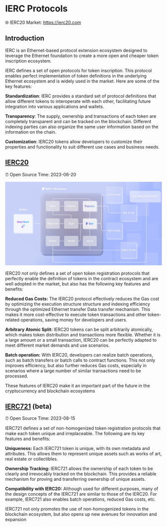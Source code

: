 # IERC Protocols

🌐 IERC20 Market: https://ierc20.com

## Introduction
IERC is an Ethernet-based protocol extension ecosystem designed to leverage the Ethernet foundation to create a more open and cheaper token inscription ecosystem.

IERC defines a set of open protocols for token inscription. This protocol enables perfect implementation of token definitions in the underlying Ethernet ecosystem and is widely used in the market. Here are some of the key features:

**Standardization**: IERC provides a standard set of protocol definitions that allow different tokens to interoperate with each other, facilitating future integration into various applications and wallets.

**Transparency**: The supply, ownership and transactions of each token are completely transparent and can be tracked on the blockchain. Different indexing parties can also organize the same user information based on the information on the chain.

**Customization**: IERC20 tokens allow developers to customize their properties and functionality to suit different use cases and business needs.



## [IERC20](protocol/IERC20.md)

⏰ Open Source Time:  2023-06-20

![ierc20](assets/image/ierc20.jpeg)

IERC20 not only defines a set of open token registration protocols that perfectly enable the definition of tokens in the contract ecosystem and are well adopted in the market, but also has the following key features and benefits:

**Reduced Gas Costs:**
The IERC20 protocol effectively reduces the Gas cost by optimizing the execution structure structure and indexing efficiency through the optimized Ethernet transfer Data transfer mechanism. This makes it more cost-effective to execute token transactions and other token-related operations, saving money for developers and users.

**Arbitrary Atomic Split:**
IERC20 tokens can be split arbitrarily atomically, which makes token distribution and transactions more flexible. Whether it is a large amount or a small transaction, IERC20 can be perfectly adapted to meet different market demands and use scenarios.

**Batch operation:**
With IERC20, developers can realize batch operations, such as batch transfers or batch calls to contract functions. This not only improves efficiency, but also further reduces Gas costs, especially in scenarios where a large number of similar transactions need to be processed.

These features of IERC20 make it an important part of the future in the cryptocurrency and blockchain ecosystems


## [IERC721](protocol/IERC721.md) (beta)

⏰ Open Source Time:  2023-08-15

IERC721 defines a set of non-homogenized token registration protocols that make each token unique and irreplaceable. The following are its key features and benefits:

**Uniqueness:**
Each IERC721 token is unique, with its own metadata and attributes. This allows them to represent unique assets such as works of art, real estate or collectibles.

**Ownership Tracking:**
IERC721 allows the ownership of each token to be clearly and irrevocably tracked on the blockchain. This provides a reliable mechanism for proving and transferring ownership of unique assets.

**Compatibility with IERC20:**
Although used for different purposes, many of the design concepts of the IERC721 are similar to those of the IERC20. For example, IERC721 also enables batch operations, reduced Gas costs, etc.

IERC721 not only promotes the use of non-homogenized tokens in the blockchain ecosystem, but also opens up new avenues for innovation and expansion







